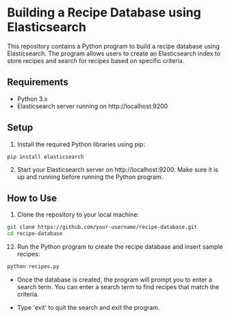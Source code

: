 # Building a Recipe Database using Elasticsearch

This repository contains a Python program to build a recipe database using Elasticsearch. The program allows users to create an Elasticsearch index to store recipes and search for recipes based on specific criteria.

## Requirements

- Python 3.x
- Elasticsearch server running on http://localhost:9200

## Setup

1. Install the required Python libraries using pip:

```
pip install elasticsearch
```

2. Start your Elasticsearch server on http://localhost:9200. Make sure it is up and running before running the Python program.

## How to Use

1. Clone the repository to your local machine:

```bash
git clone https://github.com/your-username/recipe-database.git
cd recipe-database
```

12. Run the Python program to create the recipe database and insert sample recipes:

```python
python recipes.py
```

- Once the database is created, the program will prompt you to enter a search term. You can enter a search term to find recipes that match the criteria.

- Type 'exit' to quit the search and exit the program.